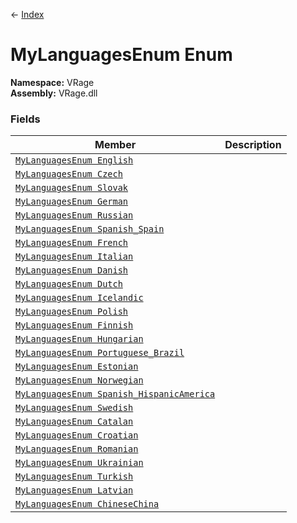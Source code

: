 ← [Index](index.md)
# MyLanguagesEnum Enum
**Namespace:** VRage  
**Assembly:** VRage.dll  
### Fields
|Member|Description|
|---|---|
|[`MyLanguagesEnum English`](VRage.English)||
|[`MyLanguagesEnum Czech`](VRage.Czech)||
|[`MyLanguagesEnum Slovak`](VRage.Slovak)||
|[`MyLanguagesEnum German`](VRage.German)||
|[`MyLanguagesEnum Russian`](VRage.Russian)||
|[`MyLanguagesEnum Spanish_Spain`](VRage.Spanish_Spain)||
|[`MyLanguagesEnum French`](VRage.French)||
|[`MyLanguagesEnum Italian`](VRage.Italian)||
|[`MyLanguagesEnum Danish`](VRage.Danish)||
|[`MyLanguagesEnum Dutch`](VRage.Dutch)||
|[`MyLanguagesEnum Icelandic`](VRage.Icelandic)||
|[`MyLanguagesEnum Polish`](VRage.Polish)||
|[`MyLanguagesEnum Finnish`](VRage.Finnish)||
|[`MyLanguagesEnum Hungarian`](VRage.Hungarian)||
|[`MyLanguagesEnum Portuguese_Brazil`](VRage.Portuguese_Brazil)||
|[`MyLanguagesEnum Estonian`](VRage.Estonian)||
|[`MyLanguagesEnum Norwegian`](VRage.Norwegian)||
|[`MyLanguagesEnum Spanish_HispanicAmerica`](VRage.Spanish_HispanicAmerica)||
|[`MyLanguagesEnum Swedish`](VRage.Swedish)||
|[`MyLanguagesEnum Catalan`](VRage.Catalan)||
|[`MyLanguagesEnum Croatian`](VRage.Croatian)||
|[`MyLanguagesEnum Romanian`](VRage.Romanian)||
|[`MyLanguagesEnum Ukrainian`](VRage.Ukrainian)||
|[`MyLanguagesEnum Turkish`](VRage.Turkish)||
|[`MyLanguagesEnum Latvian`](VRage.Latvian)||
|[`MyLanguagesEnum ChineseChina`](VRage.ChineseChina)||
